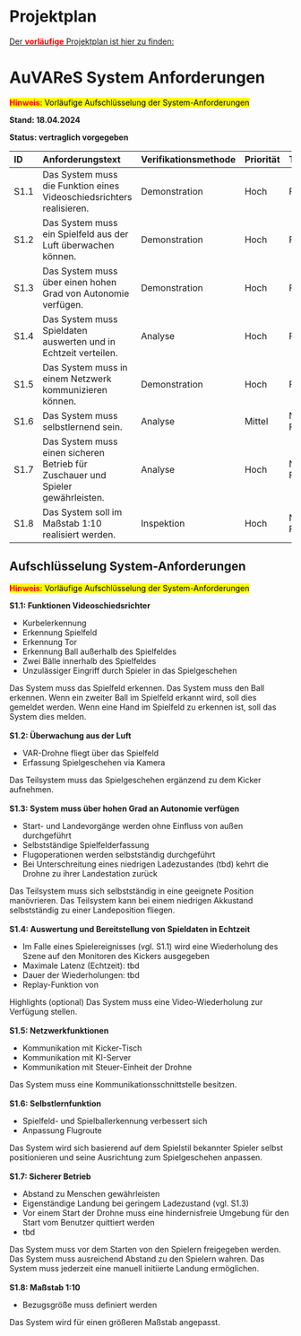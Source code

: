 # Projektplan
[Der <font color='red'>**vorläufige**</font> Projektplan ist hier zu finden:](PRJ_AuVAReS_PRJ-PLAN_001.pdf)


# AuVAReS System Anforderungen 

<mark><font color='red'>**Hinweis**</font>: Vorläufige Aufschlüsselung der System-Anforderungen</mark>

**Stand: 18.04.2024**

**Status: vertraglich vorgegeben**


| ID  | Anforderungstext  | Verifikationsmethode| Priorität   | Typ | Status  |
|:----------|:----------|:----------|:----------|:----------|:----------|
| S1.1    | Das System muss die Funktion eines Videoschiedsrichters realisieren.    | Demonstration   | Hoch    | Funktional   | offen    |
| S1.2     | Das System muss ein Spielfeld aus der Luft überwachen können.    | Demonstration   | Hoch   | Funktional   | offen    |
| S1.3     | Das System muss über einen hohen Grad von Autonomie verfügen.   | Demonstration    | Hoch   | Funktional    | offen   |
| S1.4    |  Das System muss Spieldaten auswerten und in Echtzeit verteilen.    | Analyse    | Hoch    | Funktional    | offen    |
| S1.5     | Das System muss in einem Netzwerk kommunizieren können.    | Demonstration   | Hoch    | Funktional    | offen    |
| S1.6     | Das System muss selbstlernend sein.    | Analyse    | Mittel   | Nicht-Funktional    | offen   |
| S1.7     | Das System muss einen sicheren Betrieb für Zuschauer und Spieler gewährleisten.    | Analyse    | Hoch   | Nicht-Funktional   | offen   |
| S1.8     | Das System soll im Maßstab 1:10 realisiert werden.     | Inspektion   | Hoch    | Nicht-Funktional    | offen    |

## Aufschlüsselung System-Anforderungen

<mark><font color='red'>**Hinweis**</font>: Vorläufige Aufschlüsselung der System-Anforderungen</mark>

**S1.1: Funktionen Videoschiedsrichter**
- Kurbelerkennung
- Erkennung Spielfeld
- Erkennung Tor
- Erkennung Ball außerhalb des Spielfeldes
- Zwei Bälle innerhalb des Spielfeldes
- Unzulässiger Eingriff durch Spieler in das Spielgeschehen

Das System muss das Spielfeld erkennen.
Das System muss den Ball erkennen.
Wenn ein zweiter Ball im Spielfeld erkannt wird, soll dies gemeldet werden.
Wenn eine Hand im Spielfeld zu erkennen ist, soll das System dies melden.
\
\
**S1.2: Überwachung aus der Luft**
- VAR-Drohne fliegt über das Spielfeld
- Erfassung Spielgeschehen via Kamera

Das Teilsystem muss das Spielgeschehen ergänzend zu dem Kicker aufnehmen.
\
\
**S1.3: System muss über hohen Grad an Autonomie verfügen**
- Start- und Landevorgänge werden ohne Einfluss von außen durchgeführt
- Selbstständige Spielfelderfassung
- Flugoperationen werden selbstständig durchgeführt
- Bei Unterschreitung eines niedrigen Ladezustandes (tbd) kehrt die Drohne zu ihrer Landestation zurück

Das Teilsystem muss sich selbstständig in eine geeignete Position manövrieren.
Das Teilsystem kann bei einem niedrigen Akkustand selbstständig zu einer Landeposition fliegen. 
\
\
**S1.4: Auswertung und Bereitstellung von Spieldaten in Echtzeit**
- Im Falle eines Spielereignisses (vgl. S1.1) wird eine Wiederholung des Szene auf den Monitoren des Kickers ausgegeben
- Maximale Latenz (Echtzeit): tbd
- Dauer der Wiederholungen: tbd
- Replay-Funktion von 

Highlights (optional)
Das System muss eine Video-Wiederholung zur Verfügung stellen.
\
\
**S1.5: Netzwerkfunktionen**
- Kommunikation mit Kicker-Tisch
- Kommunikation mit KI-Server
- Kommunikation mit Steuer-Einheit der Drohne

Das System muss eine Kommunikationsschnittstelle besitzen.
\
\
**S1.6: Selbstlernfunktion**
- Spielfeld- und Spielballerkennung verbessert sich
- Anpassung Flugroute

Das System wird sich basierend auf dem Spielstil bekannter Spieler selbst positionieren und seine Ausrichtung zum Spielgeschehen anpassen.
\
\
**S1.7: Sicherer Betrieb**
- Abstand zu Menschen gewährleisten
- Eigenständige Landung bei geringem Ladezustand (vgl. S1.3)
- Vor einem Start der Drohne muss eine hindernisfreie Umgebung für den Start vom Benutzer quittiert werden
- tbd

Das System muss vor dem Starten von den Spielern freigegeben werden.
Das System muss ausreichend Abstand zu den Spielern wahren.
Das System muss jederzeit eine manuell initiierte Landung ermöglichen.
\
\
**S1.8: Maßstab 1:10**
- Bezugsgröße muss definiert werden

Das System wird für einen größeren Maßstab angepasst.


